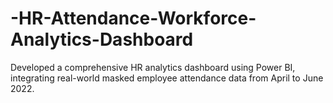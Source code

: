 # -HR-Attendance-Workforce-Analytics-Dashboard
Developed a comprehensive HR analytics dashboard using Power BI, integrating real-world masked employee attendance data from April to June 2022.
